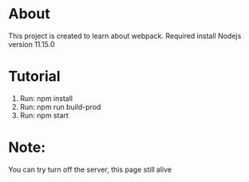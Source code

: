 # About

This project is created to learn about webpack.
Required install Nodejs version 11.15.0

# Tutorial
1. Run: npm install
2. Run: npm run build-prod
3. Run: npm start

# Note:

You can try turn off the server, this page still alive
